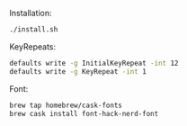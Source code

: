 Installation:
```sh
./install.sh
```

KeyRepeats:
```sh
defaults write -g InitialKeyRepeat -int 12
defaults write -g KeyRepeat -int 1
```

Font:
```sh
brew tap homebrew/cask-fonts
brew cask install font-hack-nerd-font
```
